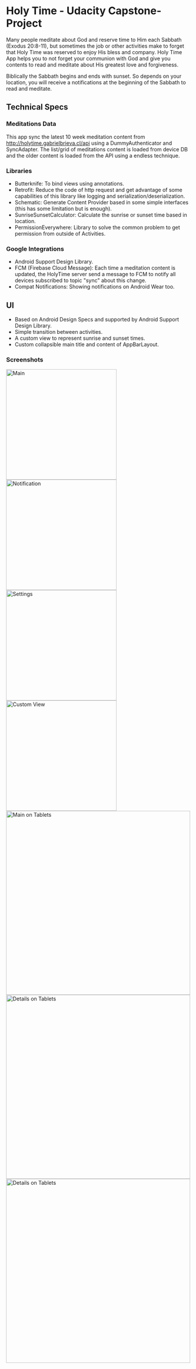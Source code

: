 # Holy Time - Udacity Capstone-Project

Many people meditate about God and reserve time to Him each Sabbath (Exodus 20:8-11), but sometimes the job or other activities make to forget that Holy Time was reserved to enjoy His bless and company.
Holy Time App helps you to not forget your communion with God and give you contents to read and meditate about His greatest love and forgiveness.

Biblically the Sabbath begins and ends with sunset. So depends on your location, you will receive a notifications at the beginning of the Sabbath to read and meditate.

## Technical Specs

### Meditations Data
This app sync the latest 10 week meditation content from http://holytime.gabrielbrieva.cl/api using a DummyAuthenticator and SyncAdapter.
The list/grid of meditations content is loaded from device DB and the older content is loaded from the API using a endless technique.

### Libraries

* Butterknife: To bind views using annotations.
* Retrofit: Reduce the code of http request and get advantage of some capabilities of this library like logging and serialization/deserialization.
* Schematic: Generate Content Provider based in some simple interfaces (this has some limitation but is enough).
* SunriseSunsetCalculator: Calculate the sunrise or sunset time based in location.
* PermissionEverywhere: Library to solve the common problem to get permission from outside of Activities.

### Google Integrations

* Android Support Design Library.
* FCM (Firebase Cloud Message): Each time a meditation content is updated, the HolyTime server send a message to FCM to notify all devices subscribed to topic "sync" about this change.
* Compat Notifications: Showing notifications on Android Wear too.

## UI

* Based on Android Design Specs and supported by Android Support Design Library.
* Simple transition between activities.
* A custom view to represent sunrise and sunset times.
* Custom collapsible main title and content of AppBarLayout.

### Screenshots
<img src="/screenshots/main.jpg" alt="Main" width="300px" >
<img src="/screenshots/notification.jpg" alt="Notification" width="300px" >
<img src="/screenshots/settings.jpg" alt="Settings" width="300px" >
<img src="/screenshots/sunrise_sunset_info.jpg" alt="Custom View" width="300px" >
<img src="/screenshots/tablet_main.jpg" alt="Main on Tablets" width="500px" >
<img src="/screenshots/tablet_detail.jpg" alt="Details on Tablets" width="500px" >
<img src="/screenshots/tablet_detail_collapsed.jpg" alt="Details on Tablets" width="500px" >
